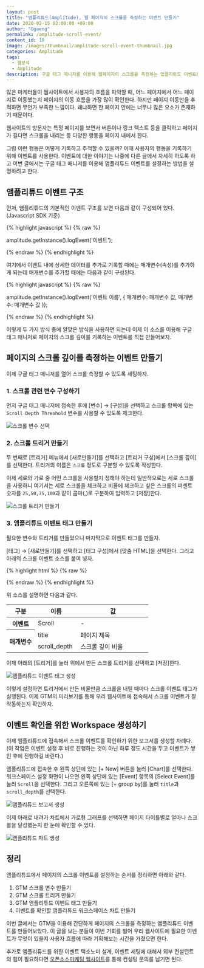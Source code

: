 ```yaml
---
layout: post
title: "앰플리튜드(Amplitude), 웹 페이지의 스크롤을 측정하는 이벤트 만들기"
date: 2020-02-15 02:00:00 +09:00
author: "Ogaeng"
permalink: /amplitude-scroll-event/
content_id: 18
image: /images/thumbnail/amplitude-scroll-event-thumbnail.jpg
categories: Amplitude
tags:
  - 웹분석
  - Amplitude
description: 구글 태그 매니저를 이용해 웹페이지의 스크롤을 측정하는 앱플리튜드 이벤트를 만들어보자.
---
```


많은 마케터들이 웹사이트에서 사용자의 흐름을 파악할 때, 어느 페이지에서 어느 페이지로 이동했는지 페이지의 이동 흐름을 가장 많이 확인한다. 하지만 페이지 이동만을 추적하면 무언가 부족한 느낌이다. 왜냐하면 한 페이지 안에는 너무나 많은 요소가 존재하기 때문이다.

웹사이트의 방문자는 특정 페이지를 보면서 버튼이나 링크 텍스트 등을 클릭하고 페이지가 길다면 스크롤을 내리는 등 다양한 행동을 페이지 내에서 한다.

그럼 이런 행동은 어떻게 기록하고 추적할 수 있을까? 이때 사용자의 행동을 기록하기 위해 이벤트를 사용한다. 이벤트에 대한 이야기는 나중에 다른 글에서 자세히 하도록 하고 이번 글에서는 구글 태그 매니저를 이용해 앰플리튜드 이벤트를 설정하는 방법을 설명하려고 한다.

## 앰플리튜드 이벤트 구조

먼저, 앰플리튜드의 기본적인 이벤트 구조를 보면 다음과 같이 구성되어 있다.(Javascript SDK 기준)

{% highlight javascript %}
{% raw %}

amplitude.getInstance().logEvent('이벤트');

{% endraw %}
{% endhighlight %}

여기에서 이벤트 내에 상세한 데이터를 추가로 기록할 때에는 매개변수(속성)를 추가하게 되는데 매개변수를 추가할 때에는 다음과 같이 구성된다.

{% highlight javascript %}
{% raw %}

amplitude.getInstance().logEvent('이벤트 이름', {
  매개변수: 매개변수 값,
  매개변수: 매개변수 값
});

{% endraw %}
{% endhighlight %}

이렇게 두 가지 방식 중에 알맞은 방식을 사용하면 되는데 이제 이 소스를 이용해 구글 태그 매니저로 페이지의 스크롤 깊이를 기록하는 이벤트를 직접 만들어보자.

## 페이지의 스크롤 깊이를 측정하는 이벤트 만들기

이제 구글 태그 매니저를 열어 스크롤 측정할 수 있도록 세팅하자.

### 1. 스크롤 관련 변수 구성하기

먼저 구글 태그 매니저에 접속한 후에 [변수] → [구성]을 선택하고 스크롤 항목에 있는 `Scroll Depth Threshold` 변수를 사용할 수 있도록 체크한다.

![스크롤 변수 선택](/images/post/18/01-gtm-var-check.png)

### 2. 스크롤 트리거 만들기

두 번째로 [트리거] 메뉴에서 [새로만들기]를 선택하고 [트리거 구성]에서 [스크롤 깊이]를 선택한다. 트리거의 이름은 `스크롤` 정도로 구분할 수 있도록 작성한다.

이제 세로와 가로 중 어떤 스크롤을 사용할지 정해야 하는데 일반적으로는 세로 스크롤을 사용하니 여기서는 세로 스크롤을 체크하고 비율에 체크하고 싶은 스크롤의 퍼센트 숫자를 `25,50,75,100`과 같이 콤마(,)로 구분하여 입력하고 [저장]한다.

![스크롤 트리거 만들기](/images/post/18/02-gtm-trigger-scroll.png)

### 3. 앰플리튜드 이벤트 태그 만들기

필요한 변수와 트리거를 만들었으니 마지막으로 이벤트 태그를 만들자.

[태그] → [새로만들기]를 선택하고 [태그 구성]에서 [맞춤 HTML]을 선택한다. 그리고 아래의 스크롤 이벤트 소스를 붙여 넣자.

{% highlight html %}
{% raw %}

<script>
  amplitude.getInstance().logEvent('Scroll', {
    title: document.title,
    scroll_depth: '{{Scroll Depth Threshold}}'
  });
</script>

{% endraw %}
{% endhighlight %}

위 소스를 설명하면 다음과 같다.

<table>
  <thead>
    <th style="width:20%">구분</th>
    <th style="width:30%">이름</th>
    <th>값</th>
  </thead>
  <tbody>
    <tr>
      <th>이벤트</th>
      <td>Scroll</td>
      <td>-</td>
    </tr>
    <tr>
      <th rowspan="2">매개변수</th>
      <td>title</td>
      <td>페이지 제목</td>
    </tr>
    <tr>
      <td>scroll_depth</td>
      <td>스크롤 깊이 비율</td>
    </tr>
  </tbody>
</table>

이제 아래의 [트리거]를 눌러 위에서 만든 스크롤 트리거를 선택하고 [저장]한다.

![앰플리튜드 이벤트 태그 생성](/images/post/18/03-gtm-tag-scroll-event.png)

이렇게 설정하면 트리거에서 만든 비율만큼 스크롤을 내릴 때마다 스크롤 이벤트 태그가 실행된다. 이제 GTM의 미리보기를 통해 우리 웹사이트에 접속해서 스크롤 이벤트가 잘 작동하는지 확인하자.

## 이벤트 확인을 위한 Workspace 생성하기

이제 앰플리튜드에 접속해서 스크롤 이벤트를 확인하기 위한 보고서를 생성할 차례다.(이 작업은 이벤트 설정 후 바로 진행하는 것이 아닌 하루 정도 시간을 두고 이벤트가 쌓인 후에 진행하길 바란다.)

앰플리튜드에 접속한 후 왼쪽 상단에 있는 [+ New] 버튼을 눌러 [Chart]를 선택한다. 워크스페이스 설정 화면이 나오면 왼쪽 상단에 있는 [Event] 항목의 [Select Event]를 눌러 `Scroll`을 선택한다. 그리고 오른쪽에 있는 [+ group by]를 눌러 `title`과 `scroll_depth`를 선택한다.

![앰플리튜드 보고서 생성](/images/post/18/04-amp-workplace-1.png)

이제 아래로 내려가 차트에서 가로형 그래프를 선택하면 페이지 타이틀별로 얼마나 스크롤을 달성했는지 한 눈에 확인할 수 있다.

![앰플리튜드 차트 생성](/images/post/18/05-amp-workplace-2.png)

## 정리

앰플리튜드에서 페이지의 스크롤 이벤트를 설정하는 순서를 정리하면 아래와 같다.

1. GTM 스크롤 변수 만들기
2. GTM 스크롤 트리거 만들기
3. GTM 앰플리튜드 이벤트 태그 만들기
4. 이벤트를 확인할 앰플리튜드 워크스페이스 차트 만들기

이번 글에서는 GTM을 이용해 간단하게 페이지의 스크롤을 측정하는 앰플리튜드 이벤트를 만들어보았다. 이 글을 보는 분들이 이번 기회를 빌어 우리 웹사이트에 필요한 이벤트가 무엇이 있을지 사용자 흐름에 따라 기획해보는 시간을 가졌으면 한다.

추가로 앰플리튜드를 위한 이벤트 택소노미 설계, 이벤트 세팅에 대해서 외부 컨설턴트의 힘이 필요하다면 [오픈소스마케팅 웹사이트](https://osoma.kr/)를 통해 컨설팅 문의를 남기면 된다.
